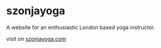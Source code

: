 # szonjayoga

A website for an enthusiastic London based yoga instructor.

visit on [szonjayoga.com](http://www.szonjayoga.com)
